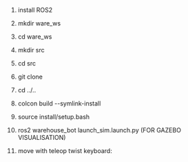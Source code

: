 1. install ROS2

2. mkdir ware_ws

3. cd ware_ws

4. mkdir src

5. cd src

6. git clone

7. cd ../..

8. colcon build --symlink-install

9. source install/setup.bash

10. ros2 warehouse_bot launch_sim.launch.py (FOR GAZEBO VISUALISATION)

11. move with teleop twist keyboard: 
